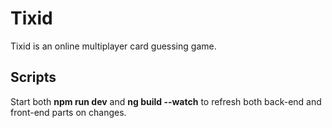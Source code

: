 # Tixid

Tixid is an online multiplayer card guessing game.

## Scripts

Start both **npm run dev** and **ng build --watch** to refresh both back-end and front-end parts on changes.
